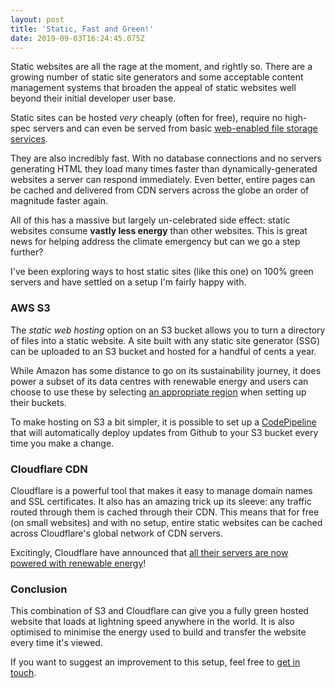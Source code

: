 ```yaml
---
layout: post
title: 'Static, Fast and Green!'
date: 2019-09-03T16:24:45.075Z
---
```

Static websites are all the rage at the moment, and rightly so. There are a growing number of static site generators and some acceptable content management systems that broaden the appeal of static websites well beyond their initial developer user base.

Static sites can be hosted _very_ cheaply (often for free), require no high-spec servers and can even be served from basic [web-enabled file storage services](https://aws.amazon.com/s3/). 

They are also incredibly fast. With no database connections and no servers generating HTML they load many times faster than dynamically-generated websites a server can respond immediately. Even better, entire pages can be cached and delivered from CDN servers across the globe an order of magnitude faster again.

All of this has a massive but largely un-celebrated side effect: static websites consume **vastly less energy** than other websites. This is great news for helping address the climate emergency but can we go a step further?

I've been exploring ways to host static sites (like this one) on 100% green servers and have settled on a setup I'm fairly happy with.

### AWS S3
The _static web hosting_ option on an S3 bucket allows you to turn a directory of files into a static website. A site built with any static site generator (SSG) can be uploaded to an S3 bucket and hosted for a handful of cents a year. 

While Amazon has some distance to go on its sustainability journey, it does power a subset of its data centres with renewable energy and users can choose to use these by selecting [an appropriate region](https://aws.amazon.com/about-aws/sustainability/#AWS_purchases_and_retires_environmental_attributes,_like_Renewable_Energy_Credits_and_Guarantees_of_Origin,_to_cover_the_non-renewable_energy_we_use_in_these_regions.) when setting up their buckets.

To make hosting on S3 a bit simpler, it is possible to set up a [CodePipeline](https://aws.amazon.com/codepipeline/) that will automatically deploy updates from Github to your S3 bucket every time you make a change.

### Cloudflare CDN
Cloudflare is a powerful tool that makes it easy to manage domain names and SSL certificates. It also has an amazing trick up its sleeve: any traffic routed through them is cached through their CDN. This means that for free (on small websites) and with no setup, entire static websites can be cached across Cloudflare's global network of CDN servers.

Excitingly, Cloudflare have announced that [all their servers are now powered with renewable energy](https://blog.cloudflare.com/the-climate-and-cloudflare/)! 

### Conclusion
This combination of S3 and Cloudflare can give you a fully green hosted website that loads at lightning speed anywhere in the world. It is also optimised to minimise the energy used to build and transfer the website every time it's viewed.

If you want to suggest an improvement to this setup, feel free to [get in touch](mailto:hello+green@iankynnersley.co.uk).
